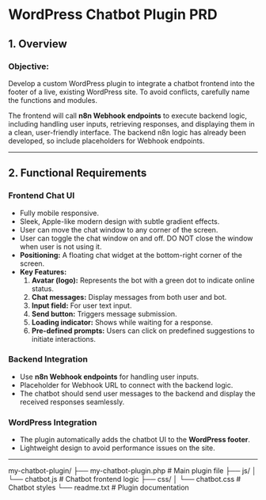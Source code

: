 # WordPress Chatbot Plugin PRD

## 1. Overview
### Objective:
Develop a custom WordPress plugin to integrate a chatbot frontend into the footer of a live, existing WordPress site. To avoid conflicts, carefully name the functions and modules.

The frontend will call **n8n Webhook endpoints** to execute backend logic, including handling user inputs, retrieving responses, and displaying them in a clean, user-friendly interface. The backend n8n logic has already been developed, so include placeholders for Webhook endpoints.

---

## 2. Functional Requirements

### **Frontend Chat UI**
- Fully mobile responsive.
- Sleek, Apple-like modern design with subtle gradient effects.
- User can move the chat window to any corner of the screen.
- User can toggle the chat window on and off. DO NOT close the window when user is not using it.
- **Positioning:** A floating chat widget at the bottom-right corner of the screen.
- **Key Features:**
  1. **Avatar (logo):** Represents the bot with a green dot to indicate online status.
  2. **Chat messages:** Display messages from both user and bot.
  3. **Input field:** For user text input.
  4. **Send button:** Triggers message submission.
  5. **Loading indicator:** Shows while waiting for a response.
  6. **Pre-defined prompts:** Users can click on predefined suggestions to initiate interactions.

### **Backend Integration**
- Use **n8n Webhook endpoints** for handling user inputs.
- Placeholder for Webhook URL to connect with the backend logic.
- The chatbot should send user messages to the backend and display the received responses seamlessly.

### **WordPress Integration**
- The plugin automatically adds the chatbot UI to the **WordPress footer**.
- Lightweight design to avoid performance issues on the site.

---
my-chatbot-plugin/
├── my-chatbot-plugin.php        # Main plugin file
├── js/
│   └── chatbot.js               # Chatbot frontend logic
├── css/
│   └── chatbot.css              # Chatbot styles
└── readme.txt                   # Plugin documentation
